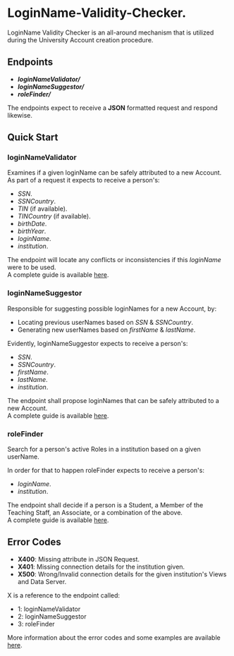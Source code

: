 # LoginName-Validity-Checker.
LoginName Validity Checker is an all-around mechanism that is utilized during the University Account creation procedure.

## Endpoints
* ***loginNameValidator/***    
* ***loginNameSuggestor/***    
* ***roleFinder/*** 

The endpoints expect to receive a **JSON** formatted request and respond likewise.

## Quick Start
### loginNameValidator
Examines if a given loginName can be safely attributed to a new Account.  
As part of a request it expects to receive a person's:
* *SSN*.
* *SSNCountry*.
* *TIN* (if available).
* *TINCountry* (if available).
* *birthDate*.
* *birthYear*.
* *loginName*.
* *institution*.

The endpoint will locate any conflicts or inconsistencies if this *loginName* were to be used.  
A complete guide is available [here](https://github.com/KostasMparmparousis/LoginName-Validity-Checker/wiki/loginNameValidator).

### loginNameSuggestor
Responsible for suggesting possible loginNames for a new Account, by:
* Locating previous userNames based on *SSN* & *SSNCountry*.
* Generating new userNames based on *firstName* & *lastName*.  

Evidently, loginNameSuggestor expects to receive a person's:
* *SSN*.
* *SSNCountry*.
* *firstName*.
* *lastName*.
* *institution*.

The endpoint shall propose loginNames that can be safely attributed to a new Account.  
A complete guide is available [here](https://github.com/KostasMparmparousis/LoginName-Validity-Checker/wiki/loginNameSuggestor).

### roleFinder
Search for a person's active Roles in a institution based on a given userName.

In order for that to happen roleFinder expects to receive a person's:
* *loginName*.
* *institution*.

The endpoint shall decide if a person is a Student, a Member of the Teaching Staff, an Associate, or a combination of the above.  
A complete guide is available [here](https://github.com/KostasMparmparousis/LoginName-Validity-Checker/wiki/roleFinder).

## Error Codes
* **X400**: Missing attribute in JSON Request.
* **X401**: Missing connection details for the institution given.
* **X500**: Wrong/Invalid connection details for the given institution's Views and Data Server.

X is a reference to the endpoint called:
* 1: loginNameValidator
* 2: loginNameSuggestor
* 3: roleFinder

More information about the error codes and some examples are available [here](https://github.com/KostasMparmparousis/LoginName-Validity-Checker/wiki/Error-Codes-and-Examples).
